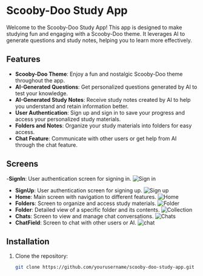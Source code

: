 # Scooby-Doo Study App

Welcome to the Scooby-Doo Study App! This app is designed to make studying fun and engaging with a Scooby-Doo theme. It leverages AI to generate questions and study notes, helping you to learn more effectively.

## Features

- **Scooby-Doo Theme**: Enjoy a fun and nostalgic Scooby-Doo theme throughout the app.
- **AI-Generated Questions**: Get personalized questions generated by AI to test your knowledge.
- **AI-Generated Study Notes**: Receive study notes created by AI to help you understand and retain information better.
- **User Authentication**: Sign up and sign in to save your progress and access your personalized study materials.
- **Folders and Notes**: Organize your study materials into folders for easy access.
- **Chat Feature**: Communicate with other users or get help from AI through the chat feature.

## Screens

 -**SignIn**: User authentication screen for signing in.
 ![Sign in](https://github.com/user-attachments/assets/9ac476fd-43e9-4ed1-838f-39884dd9c5fe)
- **SignUp**: User authentication screen for signing up.
 ![Sign up](https://github.com/user-attachments/assets/f4a64869-bf13-4a41-96a1-d1ccb2abacc1)
- **Home**: Main screen with navigation to different features.
  ![Home](https://github.com/user-attachments/assets/17d26408-3e8d-4438-b54b-8e196208169f)
- **Folders**: Screen to organize and access study materials.
 ![Folder](https://github.com/user-attachments/assets/604d8714-694b-4203-b593-602dad7d8ee6)
- **Folder**: Detailed view of a specific folder and its contents.
  ![Collection](https://github.com/user-attachments/assets/c31fea20-6a8f-4691-9757-d7561d73f023)
- **Chats**: Screen to view and manage chat conversations.
 ![Chats](https://github.com/user-attachments/assets/54f22d74-a934-4915-ab0e-55e164df867f)
- **ChatField**: Screen to chat with other users or AI.
 ![chat](https://github.com/user-attachments/assets/04ce634e-a076-4d96-b696-bbfe103e0b2a)

## Installation

1. Clone the repository:
   ```sh
   git clone https://github.com/yourusername/scooby-doo-study-app.git
